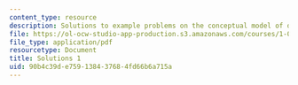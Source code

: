 ```yaml
---
content_type: resource
description: Solutions to example problems on the conceptual model of diffusion.
file: https://ol-ocw-studio-app-production.s3.amazonaws.com/courses/1-061-transport-processes-in-the-environment-fall-2008/90b4c39de759138437684fd66b6a715a_solutions1.pdf
file_type: application/pdf
resourcetype: Document
title: Solutions 1
uid: 90b4c39d-e759-1384-3768-4fd66b6a715a
---
```

